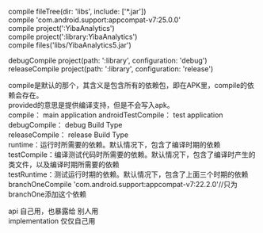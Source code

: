 compile fileTree(dir: 'libs', include: ['*.jar'])  
compile 'com.android.support:appcompat-v7:25.0.0'    
compile project(':YibaAnalytics')    
compile project(':library:YibaAnalytics')    
compile files('libs/YibaAnalytics5.jar')    

debugCompile project(path: ':library', configuration: 'debug')  
releaseCompile project(path: ':library', configuration: 'release')    

compile是默认的那个，其含义是包含所有的依赖包，即在APK里，compile的依赖会存在。  
provided的意思是提供编译支持，但是不会写入apk。  
compile： main application
androidTestCompile： test application
debugCompile： debug Build Type  
releaseCompile： release Build Type  
runtime：运行时所需要的依赖。默认情况下，包含了编译时期的依赖  
testCompile：编译测试代码时所需要的依赖。默认情况下，包含了编译时产生的类文件，以及编译时期所需要的依赖  
testRuntime：测试运行时期的依赖。默认情况下，包含了上面三个时期的依赖  
branchOneCompile 'com.android.support:appcompat-v7:22.2.0'//只为branchOne添加这个依赖  

api  自己用，也暴露给 别人用  
implementation  仅仅自己用  

    

